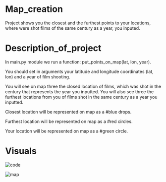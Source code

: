 # Map_creation
Project shows you the closest and the furthest points to your 
locations, where were shot films of the same century as a year,
you inputed.

# Description_of_project
In main.py module we run a function: put_points_on_map(lat, lon, year). 

You should set in arguments your latitude and longitude coordinates (lat, lon) and a year of film shooting.
 
You will see on map three the closed location of films, which was shot in the century that represents the 
year you inputted. You will also see three the furthest locations from you of films shot in the same century 
as a year you inputted.

Closest location will be represented on map as a #blue drops.

Furthest location will be represented on map as a #red circles.

Your location will be represented on map as a #green circle.

# Visuals
![code](https://user-images.githubusercontent.com/73783964/108218395-46d15600-713d-11eb-93ed-21e5c11aa0a3.png)

![map](https://user-images.githubusercontent.com/73783964/108217887-c6aaf080-713c-11eb-8322-0ef845b06f7f.png)

